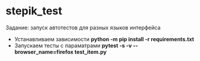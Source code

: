 # stepik_test
Задание: запуск автотестов для разных языков интерфейса

- Устанавливаем зависимости **python -m pip install -r requirements.txt**
- Запускаем тесты с параматрами **pytest -s -v --browser_name=firefox test_item.py**
